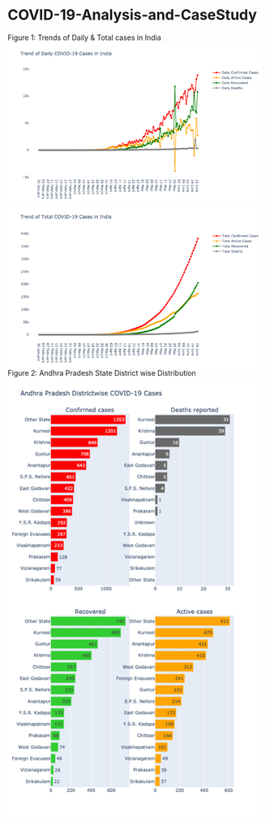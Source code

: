 # COVID-19-Analysis-and-CaseStudy
 Figure 1: Trends of Daily & Total cases in India
![alt text](https://github.com/ravivarmathotakura/COVID-19-Analysis-and-CaseStudy/blob/master/images/Trend%20of%20Daily%20Cases%20in%20India.png?raw=true)
![alt text](https://github.com/ravivarmathotakura/COVID-19-Analysis-and-CaseStudy/blob/master/images/Trend%20of%20Total%20Cases%20in%20India.png?raw=true)
Figure 2: Andhra Pradesh State District wise Distribution
![alt text](https://github.com/ravivarmathotakura/COVID-19-Analysis-and-CaseStudy/blob/master/images/District%20wise%20Distribution%20in%20Andhra%20Pradesh.png?raw=true)

